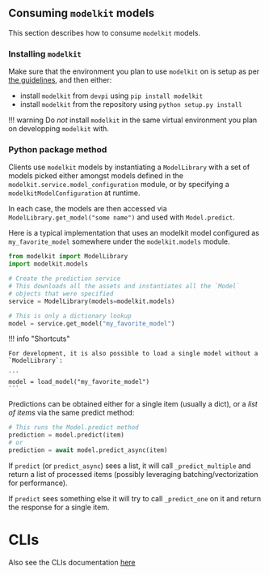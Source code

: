 
## Consuming `modelkit` models

This section describes how to consume `modelkit` models.

### Installing `modelkit`

Make sure that the environment you plan to use `modelkit` on is setup as per [the guidelines](../configuration.md), and then either:

- install `modelkit` from `devpi` using `pip install modelkit`
- install `modelkit` from the repository using `python setup.py install`

!!! warning
    Do _not_ install `modelkit` in the same virtual environment you plan on
    developping `modelkit` with.

### Python package method

Clients use `modelkit` models by instantiating a `ModelLibrary` with a set of models
picked either amongst models defined in the `modelkit.service.model_configuration` module,
or by specifying a `modelkitModelConfiguration` at runtime.

In each case, the models are then accessed via `ModelLibrary.get_model("some name")`
 and used with `Model.predict`.

Here is a typical implementation that uses an modelkit model configured as `my_favorite_model` somewhere under the `modelkit.models` module.

```python
from modelkit import ModelLibrary
import modelkit.models

# Create the prediction service
# This downloads all the assets and instantiates all the `Model`
# objects that were specified
service = ModelLibrary(models=modelkit.models)

# This is only a dictionary lookup
model = service.get_model("my_favorite_model")
```

!!! info "Shortcuts"

    For development, it is also possible to load a single model without a `ModelLibrary`:

    ```
    model = load_model("my_favorite_model")
    ```

Predictions can be obtained either for a single item (usually a dict), or a _list of items_
via the same predict method:

```python
# This runs the Model.predict method
prediction = model.predict(item)
# or
prediction = await model.predict_async(item)
```

If `predict` (or `predict_async`) sees a list, it will call `_predict_multiple` and
return a list of processed items (possibly leveraging batching/vectorization
for performance).

If `predict` sees something else it will try to call `_predict_one` on it and return the
response for a single item.
# CLIs

Also see the CLIs documentation [here](../cli.md)
